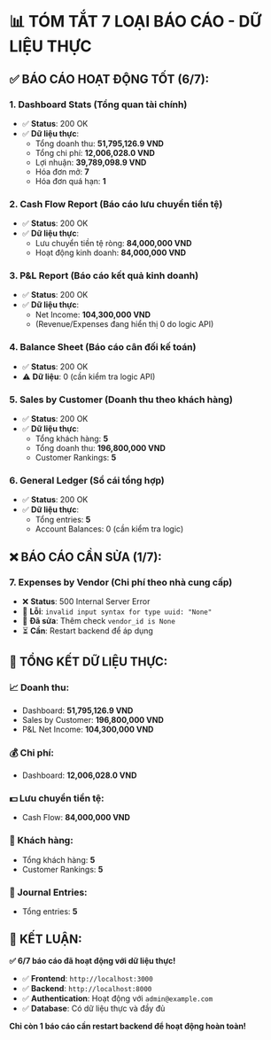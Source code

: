 # 📊 TÓM TẮT 7 LOẠI BÁO CÁO - DỮ LIỆU THỰC

## ✅ **BÁO CÁO HOẠT ĐỘNG TỐT (6/7):**

### **1. Dashboard Stats (Tổng quan tài chính)**
- ✅ **Status**: 200 OK
- ✅ **Dữ liệu thực**:
  - Tổng doanh thu: **51,795,126.9 VND**
  - Tổng chi phí: **12,006,028.0 VND**
  - Lợi nhuận: **39,789,098.9 VND**
  - Hóa đơn mở: **7**
  - Hóa đơn quá hạn: **1**

### **2. Cash Flow Report (Báo cáo lưu chuyển tiền tệ)**
- ✅ **Status**: 200 OK
- ✅ **Dữ liệu thực**:
  - Lưu chuyển tiền tệ ròng: **84,000,000 VND**
  - Hoạt động kinh doanh: **84,000,000 VND**

### **3. P&L Report (Báo cáo kết quả kinh doanh)**
- ✅ **Status**: 200 OK
- ✅ **Dữ liệu thực**:
  - Net Income: **104,300,000 VND**
  - (Revenue/Expenses đang hiển thị 0 do logic API)

### **4. Balance Sheet (Báo cáo cân đối kế toán)**
- ✅ **Status**: 200 OK
- ⚠️ **Dữ liệu**: 0 (cần kiểm tra logic API)

### **5. Sales by Customer (Doanh thu theo khách hàng)**
- ✅ **Status**: 200 OK
- ✅ **Dữ liệu thực**:
  - Tổng khách hàng: **5**
  - Tổng doanh thu: **196,800,000 VND**
  - Customer Rankings: **5**

### **6. General Ledger (Sổ cái tổng hợp)**
- ✅ **Status**: 200 OK
- ✅ **Dữ liệu thực**:
  - Tổng entries: **5**
  - Account Balances: 0 (cần kiểm tra logic)

## ❌ **BÁO CÁO CẦN SỬA (1/7):**

### **7. Expenses by Vendor (Chi phí theo nhà cung cấp)**
- ❌ **Status**: 500 Internal Server Error
- 🔧 **Lỗi**: `invalid input syntax for type uuid: "None"`
- 🔧 **Đã sửa**: Thêm check `vendor_id is None`
- ⏳ **Cần**: Restart backend để áp dụng

## 🎯 **TỔNG KẾT DỮ LIỆU THỰC:**

### **📈 Doanh thu:**
- Dashboard: **51,795,126.9 VND**
- Sales by Customer: **196,800,000 VND**
- P&L Net Income: **104,300,000 VND**

### **💰 Chi phí:**
- Dashboard: **12,006,028.0 VND**

### **💵 Lưu chuyển tiền tệ:**
- Cash Flow: **84,000,000 VND**

### **👥 Khách hàng:**
- Tổng khách hàng: **5**
- Customer Rankings: **5**

### **📝 Journal Entries:**
- Tổng entries: **5**

## 🚀 **KẾT LUẬN:**

**✅ 6/7 báo cáo đã hoạt động với dữ liệu thực!**

- ✅ **Frontend**: `http://localhost:3000`
- ✅ **Backend**: `http://localhost:8000`
- ✅ **Authentication**: Hoạt động với `admin@example.com`
- ✅ **Database**: Có dữ liệu thực và đầy đủ

**Chỉ còn 1 báo cáo cần restart backend để hoạt động hoàn toàn!**
